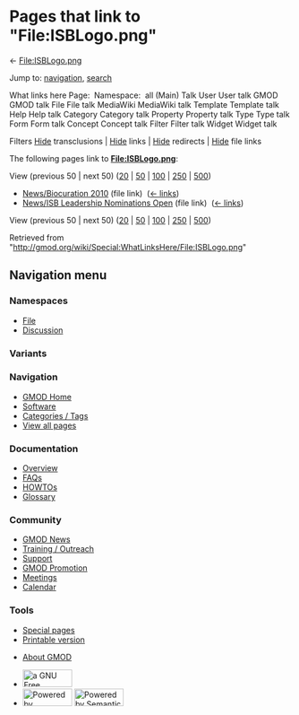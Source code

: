 <div id="mw-page-base" class="noprint">

</div>

<div id="mw-head-base" class="noprint">

</div>

<div id="content" class="mw-body" role="main">

<span id="top"></span>

<div id="mw-js-message" style="display:none;">

</div>



# <span dir="auto">Pages that link to "File:ISBLogo.png"</span>

<div id="bodyContent">

<div id="contentSub">

← [File:ISBLogo.png](/wiki/File:ISBLogo.png "File:ISBLogo.png")

</div>

<div id="jump-to-nav" class="mw-jump">

Jump to: [navigation](#mw-navigation), [search](#p-search)

</div>

<div id="mw-content-text">

What links here Page:  Namespace:  all (Main) Talk User User talk GMOD
GMOD talk File File talk MediaWiki MediaWiki talk Template Template talk
Help Help talk Category Category talk Property Property talk Type Type
talk Form Form talk Concept Concept talk Filter Filter talk Widget
Widget talk

Filters
[Hide](/mediawiki/index.php?title=Special:WhatLinksHere/File:ISBLogo.png&hidetrans=1 "Special:WhatLinksHere/File:ISBLogo.png")
transclusions \|
[Hide](/mediawiki/index.php?title=Special:WhatLinksHere/File:ISBLogo.png&hidelinks=1 "Special:WhatLinksHere/File:ISBLogo.png")
links \|
[Hide](/mediawiki/index.php?title=Special:WhatLinksHere/File:ISBLogo.png&hideredirs=1 "Special:WhatLinksHere/File:ISBLogo.png")
redirects \|
[Hide](/mediawiki/index.php?title=Special:WhatLinksHere/File:ISBLogo.png&hideimages=1 "Special:WhatLinksHere/File:ISBLogo.png")
file links

The following pages link to
**[File:ISBLogo.png](/wiki/File:ISBLogo.png "File:ISBLogo.png")**:

View (previous 50 \| next 50)
([20](/mediawiki/index.php?title=Special:WhatLinksHere/File:ISBLogo.png&limit=20 "Special:WhatLinksHere/File:ISBLogo.png")
\|
[50](/mediawiki/index.php?title=Special:WhatLinksHere/File:ISBLogo.png&limit=50 "Special:WhatLinksHere/File:ISBLogo.png")
\|
[100](/mediawiki/index.php?title=Special:WhatLinksHere/File:ISBLogo.png&limit=100 "Special:WhatLinksHere/File:ISBLogo.png")
\|
[250](/mediawiki/index.php?title=Special:WhatLinksHere/File:ISBLogo.png&limit=250 "Special:WhatLinksHere/File:ISBLogo.png")
\|
[500](/mediawiki/index.php?title=Special:WhatLinksHere/File:ISBLogo.png&limit=500 "Special:WhatLinksHere/File:ISBLogo.png"))

- [News/Biocuration
  2010](/wiki/News/Biocuration_2010 "News/Biocuration 2010") (file link)
  ‎ <span class="mw-whatlinkshere-tools">([←
  links](/mediawiki/index.php?title=Special:WhatLinksHere&target=News%2FBiocuration+2010 "Special:WhatLinksHere"))</span>
- [News/ISB Leadership Nominations
  Open](/wiki/News/ISB_Leadership_Nominations_Open "News/ISB Leadership Nominations Open")
  (file link) ‎ <span class="mw-whatlinkshere-tools">([←
  links](/mediawiki/index.php?title=Special:WhatLinksHere&target=News%2FISB+Leadership+Nominations+Open "Special:WhatLinksHere"))</span>

View (previous 50 \| next 50)
([20](/mediawiki/index.php?title=Special:WhatLinksHere/File:ISBLogo.png&limit=20 "Special:WhatLinksHere/File:ISBLogo.png")
\|
[50](/mediawiki/index.php?title=Special:WhatLinksHere/File:ISBLogo.png&limit=50 "Special:WhatLinksHere/File:ISBLogo.png")
\|
[100](/mediawiki/index.php?title=Special:WhatLinksHere/File:ISBLogo.png&limit=100 "Special:WhatLinksHere/File:ISBLogo.png")
\|
[250](/mediawiki/index.php?title=Special:WhatLinksHere/File:ISBLogo.png&limit=250 "Special:WhatLinksHere/File:ISBLogo.png")
\|
[500](/mediawiki/index.php?title=Special:WhatLinksHere/File:ISBLogo.png&limit=500 "Special:WhatLinksHere/File:ISBLogo.png"))

</div>

<div class="printfooter">

Retrieved from
"<http://gmod.org/wiki/Special:WhatLinksHere/File:ISBLogo.png>"

</div>

<div id="catlinks" class="catlinks catlinks-allhidden">

</div>

<div class="visualClear">

</div>

</div>

</div>

<div id="mw-navigation">

## Navigation menu

<div id="mw-head">



<div id="left-navigation">

<div id="p-namespaces" class="vectorTabs" role="navigation"
aria-labelledby="p-namespaces-label">

### Namespaces

- <span id="ca-nstab-image"><a href="/wiki/File:ISBLogo.png" accesskey="c"
  title="View the file page [c]">File</a></span>
- <span id="ca-talk"><a
  href="/mediawiki/index.php?title=File_talk:ISBLogo.png&amp;action=edit&amp;redlink=1"
  accesskey="t"
  title="Discussion about the content page [t]">Discussion</a></span>

</div>

<div id="p-variants" class="vectorMenu emptyPortlet" role="navigation"
aria-labelledby="p-variants-label">

### 

### Variants[](#)

<div class="menu">

</div>

</div>

</div>

<div id="right-navigation">





</div>



</div>

</div>

</div>

<div id="mw-panel">

<div id="p-logo" role="banner">

<a href="/wiki/Main_Page"
style="background-image: url(http://gmod.org/images/GMOD-cogs.png);"
title="Visit the main page"></a>

</div>

<div id="p-Navigation" class="portal" role="navigation"
aria-labelledby="p-Navigation-label">

### Navigation

<div class="body">

- <span id="n-GMOD-Home">[GMOD Home](/wiki/Main_Page)</span>
- <span id="n-Software">[Software](/wiki/GMOD_Components)</span>
- <span id="n-Categories-.2F-Tags">[Categories /
  Tags](/wiki/Categories)</span>
- <span id="n-View-all-pages">[View all
  pages](/wiki/Special:AllPages)</span>

</div>

</div>

<div id="p-Documentation" class="portal" role="navigation"
aria-labelledby="p-Documentation-label">

### Documentation

<div class="body">

- <span id="n-Overview">[Overview](/wiki/Overview)</span>
- <span id="n-FAQs">[FAQs](/wiki/Category:FAQ)</span>
- <span id="n-HOWTOs">[HOWTOs](/wiki/Category:HOWTO)</span>
- <span id="n-Glossary">[Glossary](/wiki/Glossary)</span>

</div>

</div>

<div id="p-Community" class="portal" role="navigation"
aria-labelledby="p-Community-label">

### Community

<div class="body">

- <span id="n-GMOD-News">[GMOD News](/wiki/GMOD_News)</span>
- <span id="n-Training-.2F-Outreach">[Training /
  Outreach](/wiki/Training_and_Outreach)</span>
- <span id="n-Support">[Support](/wiki/Support)</span>
- <span id="n-GMOD-Promotion">[GMOD
  Promotion](/wiki/GMOD_Promotion)</span>
- <span id="n-Meetings">[Meetings](/wiki/Meetings)</span>
- <span id="n-Calendar">[Calendar](/wiki/Calendar)</span>

</div>

</div>

<div id="p-tb" class="portal" role="navigation"
aria-labelledby="p-tb-label">

### Tools

<div class="body">

- <span id="t-specialpages"><a href="/wiki/Special:SpecialPages" accesskey="q"
  title="A list of all special pages [q]">Special pages</a></span>
- <span id="t-print"><a
  href="/mediawiki/index.php?title=Special:WhatLinksHere/File:ISBLogo.png&amp;printable=yes"
  rel="alternate" accesskey="p"
  title="Printable version of this page [p]">Printable version</a></span>

</div>

</div>

</div>

</div>

<div id="footer" role="contentinfo">

- <span id="footer-places-about">[About
  GMOD](/wiki/GMOD:About "GMOD:About")</span>

<!-- -->

- <span id="footer-copyrightico">[<img src="http://www.gnu.org/graphics/gfdl-logo-small.png" width="88"
  height="31" alt="a GNU Free Documentation License" />](http://www.gnu.org/licenses/fdl-1.3.html)</span>
- <span id="footer-poweredbyico">[<img src="/mediawiki/skins/common/images/poweredby_mediawiki_88x31.png"
  width="88" height="31" alt="Powered by MediaWiki" />](//www.mediawiki.org/)
  [<img
  src="/mediawiki/extensions/SemanticMediaWiki/includes/../resources/images/smw_button.png"
  width="88" height="31" alt="Powered by Semantic MediaWiki" />](https://www.semantic-mediawiki.org/wiki/Semantic_MediaWiki)</span>

<div style="clear:both">

</div>

</div>
